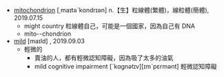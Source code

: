 - [mitochondrion](https://tw.dictionary.search.yahoo.com/search?p=mitochondrion) [͵maɪtəˋkɑndrɪən] n.【生】粒線體(繁體)，線粒體(簡體), 2019.07.15
  - might country 粒線體自己，可能是一個國家，因為自己有 DNA
  - mito--chondrion
- [mild](https://tw.dictionary.search.yahoo.com/search?p=mild) [maɪld] , 2019.09.03
  - 輕微的
    - 賣油的人，都有輕微認知障礙，因為吸了太多的油氣
    - mild cognitive impairment [ˋkɑgnətɪv][ɪmˋpɛrmənt] 輕微認知障礙

